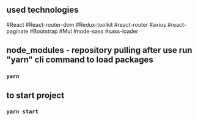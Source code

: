 

## used technologies

#React
#React-router-dom
#Redux-toolkit
#react-router
#axios
#react-paginate
#Bootstrap
#Mui
#node-sass
#sass-loader

## node_modules - repository pulling after use run "yarn" cli command to load packages

### `yarn`

## to start project

### `yarn start`
